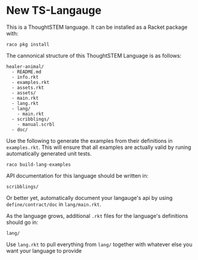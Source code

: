 # New TS-Langauge

This is a ThoughtSTEM language.  It can be installed as a Racket package with: 

```
raco pkg install
```

The cannonical structure of this ThoughtSTEM Language is as follows:

```
healer-animal/
  - README.md
  - info.rkt
  - examples.rkt 
  - assets.rkt 
  - assets/
  - main.rkt
  - lang.rkt
  - lang/
    - main.rkt
  - scribblings/
    - manual.scrbl
  - doc/
```

Use the following to generate the examples from their definitions in `examples.rkt`.  This will ensure that all examples are actually valid by runing automatically generated unit tests.

```
raco build-lang-examples
```

API documentation for this language should be written in:

```
scribblings/
```

Or better yet, automatically document your langauge's api by using `define/contract/doc` in `lang/main.rkt`.

As the language grows, additional `.rkt` files for the language's definitions should go in:

```
lang/
```

Use `lang.rkt` to pull everything from `lang/` together with whatever else you want your language to provide

